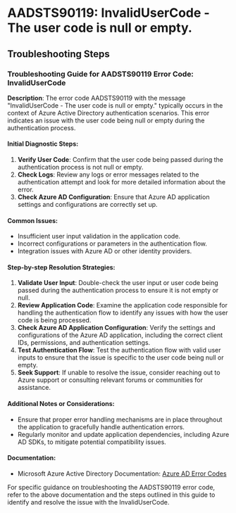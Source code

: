 # AADSTS90119: InvalidUserCode - The user code is null or empty.


## Troubleshooting Steps
### Troubleshooting Guide for AADSTS90119 Error Code: InvalidUserCode

**Description**: The error code AADSTS90119 with the message "InvalidUserCode - The user code is null or empty." typically occurs in the context of Azure Active Directory authentication scenarios. This error indicates an issue with the user code being null or empty during the authentication process.

#### Initial Diagnostic Steps:
1. **Verify User Code**: Confirm that the user code being passed during the authentication process is not null or empty.
2. **Check Logs**: Review any logs or error messages related to the authentication attempt and look for more detailed information about the error.
3. **Check Azure AD Configuration**: Ensure that Azure AD application settings and configurations are correctly set up.

#### Common Issues:
- Insufficient user input validation in the application code.
- Incorrect configurations or parameters in the authentication flow.
- Integration issues with Azure AD or other identity providers.

#### Step-by-step Resolution Strategies:
1. **Validate User Input**: Double-check the user input or user code being passed during the authentication process to ensure it is not empty or null.
2. **Review Application Code**: Examine the application code responsible for handling the authentication flow to identify any issues with how the user code is being processed.
3. **Check Azure AD Application Configuration**: Verify the settings and configurations of the Azure AD application, including the correct client IDs, permissions, and authentication settings.
4. **Test Authentication Flow**: Test the authentication flow with valid user inputs to ensure that the issue is specific to the user code being null or empty.
5. **Seek Support**: If unable to resolve the issue, consider reaching out to Azure support or consulting relevant forums or communities for assistance.

#### Additional Notes or Considerations:
- Ensure that proper error handling mechanisms are in place throughout the application to gracefully handle authentication errors.
- Regularly monitor and update application dependencies, including Azure AD SDKs, to mitigate potential compatibility issues.

#### Documentation:
- Microsoft Azure Active Directory Documentation: [Azure AD Error Codes](https://docs.microsoft.com/en-us/azure/active-directory/develop/reference-aadsts-error-codes)

For specific guidance on troubleshooting the AADSTS90119 error code, refer to the above documentation and the steps outlined in this guide to identify and resolve the issue with the InvalidUserCode.